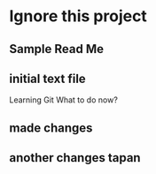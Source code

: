 # Ignore this project 
## Sample Read Me
## initial text file

Learning Git
What to do now?
## made changes
## another changes tapan
